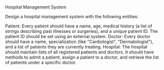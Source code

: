 Hospital Management System

Design a hospital management system with the following entities:

Patient: Every patient should have a name, age, medical history (a list of strings describing past illnesses or surgeries), and a unique patient ID. 
The patient ID should be set using an external system.
Doctor: Every doctor should have a name, specialization (like "Cardiologist", "Dermatologist"), and a list of patients they are currently treating.
Hospital: The hospital should maintain lists of all registered patients and doctors. 
It should have methods to admit a patient, assign a patient to a doctor, and retrieve the list of patients under a specific doctor.